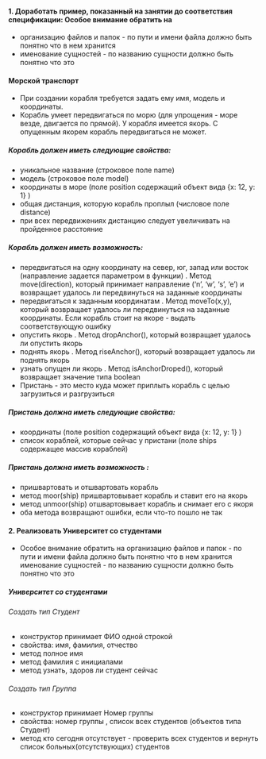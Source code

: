 #### 1. Доработать пример, показанный на занятии до соответствия спецификации: Особое внимание обратить на 
- организацию файлов и папок - по пути и имени файла должно быть понятно что в нем хранится
- именование сущностей - по названию сущности должно быть понятно что это

#### Морской транспорт
- При создании корабля требуется задать ему имя, модель и координаты.
- Корабль умеет передвигаться по морю (для упрощения - море везде, двигается по прямой). У корабля имеется якорь. С опущенным якорем корабль передвигаться не может.
##### Корабль должен иметь следующие свойства:
- уникальное название (строковое поле name)
- модель (строковое поле model)
- координаты в море (поле position содержащий объект вида {x: 12, y: 1} )
- общая дистанция, которую корабль проплыл (числовое поле distance)
- при всех передвижениях дистанцию следует увеличивать на пройденное расстояние
##### Корабль должен иметь возможность:
- передвигаться на одну координату на север, юг, запад или восток (направление задается параметром в функции) . Метод move(direction), который принимает направление (‘n’, ‘w’, ‘s’, ‘e’) и возвращает удалось ли передвинуться на заданные координаты 
- передвигаться к заданным координатам . Метод moveTo(x,y), который возвращает удалось ли передвинуться на заданные координаты. Если корабль стоит на якоре - выдать соответствующую ошибку 
- опустить якорь . Метод dropAnchor(), который возвращает удалось ли опустить якорь 
- поднять якорь . Метод riseAnchor(), который возвращает удалось ли поднять якорь 
- узнать опущен ли якорь . Метод isAnchorDroped(), который возвращает значение типа boolean 
- Пристань - это место куда может приплыть корабль с целью загрузиться и разгрузиться
##### Пристань должна иметь следующие свойства:
- координаты (поле position содержащий объект вида {x: 12, y: 1} )
- список кораблей, которые сейчас у пристани (поле ships содержащее массив кораблей)
##### Пристань должна иметь возможность :
- пришвартовать и отшвартовать корабль
- метод moor(ship) пришвартовывает корабль и ставит его на якорь 
- метод unmoor(ship) отшвартовывает корабль и снимает его с якоря 
- оба метода возвращают ошибки, если что-то пошло не так 

#### 2. Реализовать Университет со студентами
- Особое внимание обратить на
организацию файлов и папок - по пути и имени файла должно быть понятно что в нем хранится
именование сущностей - по названию сущности должно быть понятно что это
##### Университет со студентами
###### Создать тип Студент 
- конструктор принимает ФИО одной строкой
- свойства: имя, фамилия, отчество
- метод полное имя
- метод фамилия с инициалами
- метод узнать, здоров ли студент сейчас
###### Создать тип Группа
- конструктор принимает Номер группы
- свойства: номер группы , список всех студентов (объектов типа Студент)
- метод кто сегодня отсутствует - проверить всех студентов и вернуть список больных(отсутствующих) студентов 